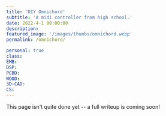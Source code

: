 ```yaml
---
title: 'DIY Omnichord'
subtitle: 'A midi controller from high school.'
date: 2022-4-1 00:00:00
description:
featured_image: '/images/thumbs/omnichord.webp'
permalink: /omnichord/

personal: true
class:
EMB:
DSP: 
PCBD:
WOOD:
3D-CAD:
CS:
---
```


This page isn't quite done yet -- a full writeup is coming soon!